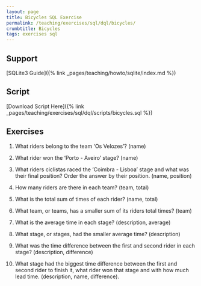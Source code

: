 ```yaml
---
layout: page
title: Bicycles SQL Exercise
permalink: /teaching/exercises/sql/dql/bicycles/
crumbtitle: Bicycles
tags: exercises sql
---
```


## Support

[SQLite3 Guide]({% link _pages/teaching/howto/sqlite/index.md %})


## Script

[Download Script Here]({% link _pages/teaching/exercises/sql/dql/scripts/bicycles.sql %})

## Exercises

1. What riders belong to the team ‘Os Velozes’? (name)

2. What rider won the ‘Porto - Aveiro’ stage? (name)

3. What riders ciclistas raced the ‘Coimbra - Lisboa’ stage and what was their final position? Order the answer by their position. (name, position)

4. How many riders are there in each team? (team, total)

5. What is the total sum of times of each rider? (name, total)

6. What team, or teams, has a smaller sum of its riders total times? (team)

7. What is the average time in each stage? (description, average)

8. What stage, or stages, had the smaller average time? (description)

9. What was the time difference between the first and second rider in each stage? (description, difference)

10. What stage had the biggest time difference between the first and second rider to finish it, what rider won that stage and with how much lead time. (description, name, difference).
